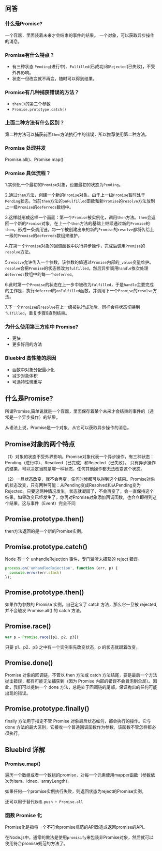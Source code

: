 ## 问答
### 什么是Promise?
一个容器，里面装着未来才会结束的事件的结果。
一个对象，可以获取异步操作的消息。
### Promise有什么特点？
- 有三种状态 `Pending`(进行中)、`Fulfilled`(已成功)和`Rejected`(已失败)，不受外界影响。
- 状态一但改变就不再变，随时可以得到结果。
### Promise有几种捕获错误的方法？
- `then()`的第二个参数 
- `Promise.prototype.catch()`
### 上面二种方法有什么区别？
第二种方法可以捕获前面`then`方法执行中的错误，所以推荐使用第二种方法。
### Promise 处理并发
Promise.all()、Promise.map()
### Promise 具体流程？ 
1.实例化一个最初的`Promise`对象，设置最初的状态为`Pending`。

2.通过`then`方法，创建一个新的`Promise`对象，由于上一级`Promise`暂时处于`Pending`状态，当前`then`方法的`onFulfilled`函数和新`Promise`的`resolve`方法放到上一级`Promise`的`deferreds`数组中。

3.这样就形成这样一个画面：第一个`Promise`被实例化，调用`then`方法。`then`会返回一个新的`Promise`对象，在上一个`then`方法的基础上继续通过新的`Promise`的`then`，形成一条调用链。每一个被创建出来的新的`Promise`的`resolve`都将传给上一级的`Promise`的`deferreds`数组来维护。

4.在第一个`Promise`对象的回调函数中执行异步操作，完成后调用`Promise`的`resolve`方法。

5.`resolve`允许传入一个参数，该参数的值通过`Promise`内部的`_value`变量维护。`resolve`会把`Promise`的状态修改为`fulfilled`，然后异步调用`handle`依次处理`deferreds`数组中的每一个`deferred`。

6.此时第一个`Promise`的状态在上一步中被改为`fulfilled`，于是`handle`主要完成的工作是，执行`deferred`的`onFulfilled`函数，并调用下一个`Promise`的`resolve`方法。

7.下一个`Promise`的`resolve`在上一级被执行成功后，同样会将状态切换到`fulfilled`，重复步骤6直到结束。
### 为什么使用第三方库中 Promise?
- 更快
- 更多好用的方法
### Bluebird 高性能的原因
- 函数中对象分配最小化
- 减少对象体积
- 可选特性懒重写
## 什么是Promise?
所谓Promise,简单说就是一个容器，里面保存着某个未来才会结束的事件的（通常是一个异步操作）的结果。

从语法上说，Promise是一个对象，从它可以获取异步操作的消息。
## Promise对象的两个特点
（1）对象的状态不受外界影响。Promise对象代表一个异步操作，有三种状态：Pending（进行中）、Resolved（已完成）和Rejected（已失败）。
只有异步操作的结果，可以决定当前是哪一种状态，任何其他操作都无法改变这个状态。

（2）一旦状态改变，就不会再变，任何时候都可以得到这个结果。Promise对象的状态改变，只有两种可能：从Pending变成Resolved和从Pending变为Rejected。只要这两种情况发生，状态就凝固了，不会再变了，会一直保持这个结果。如果改变已经发生了，你再对Promise对象添加回调函数，也会立即得到这个结果。这与事件（Event）完全不同
## Promise.prototype.then()
then方法返回的是一个新的Promise实例。
## Promise.prototype.catch()
Node 有一个 unhandleRejection 事件，专门监听未捕获的 reject 错误。
```js
process.on('unhandledRejection', function (err, p) {
  console.error(err.stack)
});
```
## Promise.prototype.then()
如果作为参数的 Promise 实例，自己定义了 catch 方法，那么它一旦被 rejected,并不会触发 Promise.all() 的 catch 方法。
## Promise.race() 
```js
var p = Promise.race([p1, p2, p3])
```
只要 p1、p2、p3 之中有一个实例率先改变状态，p 的状态就跟着改变。
## Promise.done()
Promise 对象的回调链，不管以 then 方法或 catch 方法结尾，要是最后一个方法抛出错误，都有可能无法捕获到（因为 Promise 内部的错误不会冒泡到全局）。因此，我们可以提供一个 done 方法，总是处于回调链的尾部，保证抛出的任何可能出现的错误。
## Promise.prototype.finally()
finally 方法用于指定不管 Promise 对象最后状态如何，都会执行的操作。它与 done 方法的最大区别，它接收一个普通回调函数作为参数，该函数不管怎样都必须执行。

## Bluebird 详解

### Promise.map()
遍历一个数组或者一个数组的promise，对每一个元素使用mapper函数（参数依次为item、idnex、arrayLength）。

如果任何一个promise实例执行失败，则返回状态为reject的Promise实例。

还可以用于替代`数组.push + Promise.all`
### 函数 Promise 化
Promise化是指将一个不符合promise规范的API改造成返回promise的API。

在Node.js中，通常的做法是使用`promisify`来包装非Promise对象，然后就可以使用符合promise规范的方法了。